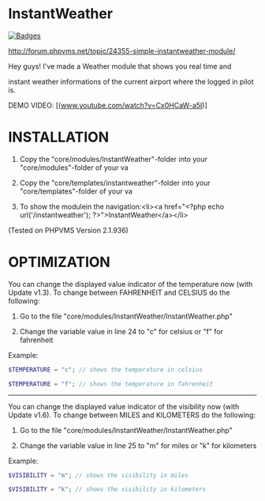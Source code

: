 # InstantWeather
[![Badges](http://img.shields.io/:Version-1.6-fe7d37.svg)](https://github.com/Karamellwuerfel/InstantWeather)

http://forum.phpvms.net/topic/24355-simple-instantweather-module/

Hey guys! I've made a Weather module that shows you real time and 

instant weather informations of the current airport where the logged in pilot is.

DEMO VIDEO: [(www.youtube.com/watch?v=Cx0HCaW-a5I)]

# INSTALLATION

1. Copy the "core/modules/InstantWeather"-folder into your "core/modules"-folder of your va

2. Copy the "core/templates/instantweather"-folder into your "core/templates"-folder of your va

3. To show the modulein the navigation:&lt;li&gt;&lt;a href="&lt;?php echo url('/instantweather'); ?&gt;"&gt;InstantWeather&lt;/a&gt;&lt;/li&gt;


(Tested on PHPVMS Version 2.1.936)

# OPTIMIZATION

You can change the displayed value indicator of the temperature now (with Update v1.3).
To change between FAHRENHEIT and CELSIUS do the following:

1. Go to the file "core/modules/InstantWeather/InstantWeather.php"

2. Change the variable value in line 24 to "c" for celsius or "f" for fahrenheit

Example:

```PHP
$TEMPERATURE = "c"; // shows the temperature in celsius
```

```PHP
$TEMPERATURE = "f"; // shows the temperature in fahrenheit
```

---

You can change the displayed value indicator of the visibility now (with Update v1.6).
To change between MILES and KILOMETERS do the following:

1. Go to the file "core/modules/InstantWeather/InstantWeather.php"

2. Change the variable value in line 25 to "m" for miles or "k" for kilometers

Example:

```PHP
$VISIBILITY = "m"; // shows the visibility in miles
```

```PHP
$VISIBILITY = "k"; // shows the visibility in kilometers
```